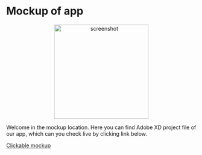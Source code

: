 # Mockup of app

<p align="center">
<img src="https://github.com/s-kolbusz/Sleep-Go/blob/mockup/01.%20Mockup/Screenshots/v2.png" alt="screenshot" width="250px" />
</p>

Welcome in the mockup location. Here you can find Adobe XD project file of our app, which can you check live by clicking link below.

[Clickable mockup](https://xd.adobe.com/view/adddfee2-2aa4-41c3-50c4-8b592791fece-dbec/)
